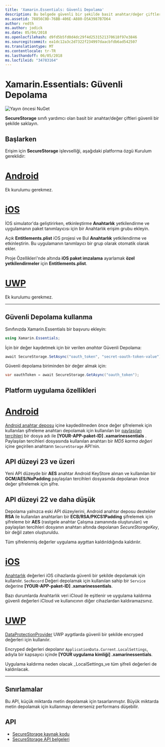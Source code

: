 ```yaml
---
title: 'Xamarin.Essentials: Güvenli Depolama'
description: Bu belgede güvenli bir şekilde basit anahtar/değer çiftlerini depolamak yardımcı Xamarin.Essentials SecureStorage sınıfında açıklanmaktadır. Sınıfı, platform uygulama özellikleri ve sınırlamaları nasıl kullanılacağını açıklar.
ms.assetid: 78856C0D-76BB-406E-A880-D5A3987B7D64
author: redth
ms.author: jodick
ms.date: 05/04/2018
ms.openlocfilehash: d9fd5b5fd0d4dc29f4d2531521370618f97e3846
ms.sourcegitcommit: ea1dc12a3c2d7322f234997daacbfdb6ad542507
ms.translationtype: MT
ms.contentlocale: tr-TR
ms.lasthandoff: 06/05/2018
ms.locfileid: "34783164"
---
```

# <a name="xamarinessentials-secure-storage"></a>Xamarin.Essentials: Güvenli Depolama

![Yayın öncesi NuGet](~/media/shared/pre-release.png)

**SecureStorage** sınıfı yardımcı olan basit bir anahtar/değer çiftleri güvenli bir şekilde saklayın.

## <a name="getting-started"></a>Başlarken

Erişim için **SecureStorage** işlevselliği, aşağıdaki platforma özgü Kurulum gereklidir:

# <a name="androidtabandroid"></a>[Android](#tab/android)

Ek kurulumu gerekmez.

# <a name="iostabios"></a>[iOS](#tab/ios)

İOS simulator'da geliştirirken, etkinleştirme **Anahtarlık** yetkilendirme ve uygulamanın paket tanımlayıcısı için bir Anahtarlık erişim grubu ekleyin.

Açık **Entitlements.plist** iOS projesi ve Bul **Anahtarlık** yetkilendirme ve etkinleştirin. Bu uygulamanın tanımlayıcı bir grup olarak otomatik olarak ekler.

Proje Özellikleri'nde altında **iOS paket imzalama** ayarlamak **özel yetkilendirmeler** için **Entitlements.plist**.

# <a name="uwptabuwp"></a>[UWP](#tab/uwp)

Ek kurulumu gerekmez.

-----

## <a name="using-secure-storage"></a>Güvenli Depolama kullanma

Sınıfınızda Xamarin.Essentials bir başvuru ekleyin:

```csharp
using Xamarin.Essentials;
```

İçin bir değer kaydetmek için bir verilen _anahtar_ Güvenli Depolama:

```csharp
await SecureStorage.SetAsync("oauth_token", "secret-oauth-token-value");
```

Güvenli depolama biriminden bir değer almak için:

```csharp
var oauthToken = await SecureStorage.GetAsync("oauth_token");
```

## <a name="platform-implementation-specifics"></a>Platform uygulama özellikleri

# <a name="androidtabandroid"></a>[Android](#tab/android)

[Android anahtar deposu](https://developer.android.com/training/articles/keystore.html) içine kaydedilmeden önce değer şifrelemek için kullanılan şifreleme anahtarı depolamak için kullanılan bir [paylaşılan tercihleri](https://developer.android.com/training/data-storage/shared-preferences.html) bir dosya adı ile **[YOUR-APP-paket-ID] .xamarinessentials** .  Paylaşılan tercihleri dosyasında kullanılan anahtarı bir _MD5 karma değeri_ içine geçirilen anahtarın `SecureStorage` API'nin.

## <a name="api-level-23-and-higher"></a>API düzeyi 23 ve üzeri

Yeni API düzeyde bir **AES** anahtar Android KeyStore alınan ve kullanılan bir **GCM/AES/NoPadding** paylaşılan tercihleri dosyasında depolanan önce değer şifrelemek için şifre.

## <a name="api-level-22-and-lower"></a>API düzeyi 22 ve daha düşük

Depolama yalnızca eski API düzeylerini, Android anahtar deposu destekler **RSA** ile kullanılan anahtarları bir **ECB/RSA/PKCS1Padding** şifrelemek için şifreleme bir **AES** (rastgele anahtar Çalışma zamanında oluşturulan) ve paylaşılan tercihleri dosyanın anahtarı altında depolanan _SecureStorageKey_, bir değil zaten oluşturuldu.

Tüm şifrelenmiş değerler uygulama aygıttan kaldırıldığında kaldırılır.

# <a name="iostabios"></a>[iOS](#tab/ios)

[Anahtarlık](https://developer.xamarin.com/api/type/Android.Security.KeyChain/) değerleri iOS cihazlarda güvenli bir şekilde depolamak için kullanılır.  `SecRecord` Değeri depolamak için kullanılan sahip bir `Service` değerine **[YOUR-APP-paket-ID] .xamarinessentials**.

Bazı durumlarda Anahtarlık veri iCloud ile eşitlenir ve uygulama kaldırma güvenli değerleri iCloud ve kullanıcının diğer cihazlardan kaldıramazsınız.

# <a name="uwptabuwp"></a>[UWP](#tab/uwp)

[DataProtectionProvider](https://docs.microsoft.com/en-us/uwp/api/windows.security.cryptography.dataprotection.dataprotectionprovider) UWP aygıtlarda güvenli bir şekilde encryped değerleri için kullanılır.

Encryped değerleri depolanır `ApplicationData.Current.LocalSettings`, adıyla bir kapsayıcı içinde **[YOUR uygulama kimliği] .xamarinessentials**.

Uygulama kaldırma neden olacak _LocalSettings_ve tüm şifreli değerleri de kaldırılacak.

-----

## <a name="limitations"></a>Sınırlamalar

Bu API, küçük miktarda metin depolamak için tasarlanmıştır.  Büyük miktarda metin depolamak için kullanmayı denerseniz performans düşebilir.

## <a name="api"></a>API

- [SecureStorage kaynak kodu](https://github.com/xamarin/Essentials/tree/master/Xamarin.Essentials/SecureStorage)
- [SecureStorage API belgeleri](xref:Xamarin.Essentials.SecureStorage)
